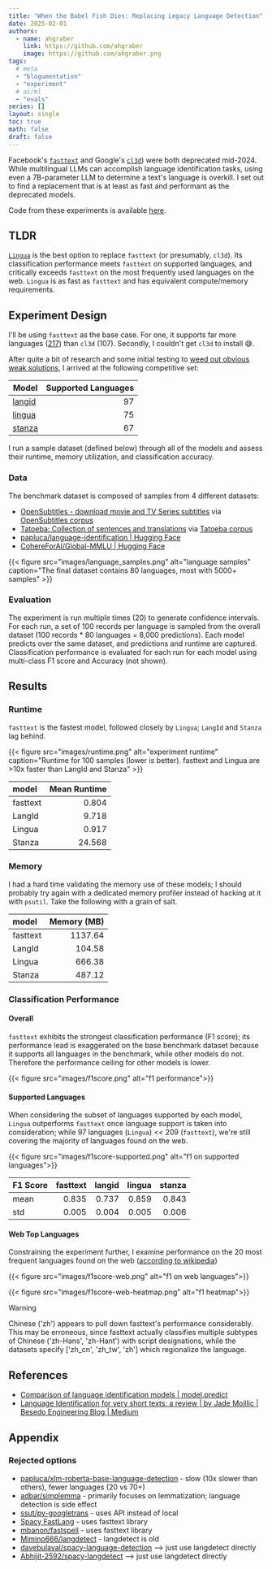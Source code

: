 ```yaml
---
title: "When the Babel Fish Dies: Replacing Legacy Language Detection"
date: 2025-02-01
authors:
  - name: ahgraber
    link: https://github.com/ahgraber
    image: https://github.com/ahgraber.png
tags:
  # meta
  - "blogumentation"
  - "experiment"
  # ai/ml
  - "evals"
series: []
layout: single
toc: true
math: false
draft: false
---
```


Facebook's [`fasttext`](https://github.com/facebookresearch/fastText) and Google's [`cl3d`](https://github.com/google/cld3)) were both deprecated mid-2024.
While multilingual LLMs can accomplish language identification tasks, using even a 7B-parameter LLM to determine a text's language is overkill. I set out to find a replacement that is at least as fast and performant as the deprecated models.

Code from these experiments is available [here](https://github.com/ahgraber/AIMLbling-about/tree/main/experiments/language-identification).

## TLDR

[`Lingua`](https://pypi.org/project/lingua-language-detector/) is the best option to replace `fasttext` (or presumably, `cl3d`).
Its classification performance meets `fasttext` on supported languages, and critically exceeds `fasttext` on the most frequently used languages on the web. `Lingua` is as fast as `fasttext` and has equivalent compute/memory requirements.

## Experiment Design

I'll be using `fasttext` as the base case. For one, it supports far more languages ([217](https://huggingface.co/facebook/fasttext-language-identification)) than `cl3d` (107).
Secondly, I couldn't get `cl3d` to install 😅.

After quite a bit of research and some initial testing to [weed out obvious weak solutions](#rejected-options), I arrived at the following competitive set:

| Model                                                        | Supported Languages |
| ------------------------------------------------------------ | ------------------: |
| [langid](https://github.com/saffsd/langid.py)                |                  97 |
| [lingua](https://pypi.org/project/lingua-language-detector/) |                  75 |
| [stanza](https://stanfordnlp.github.io/stanza/langid.html)   |                  67 |

I run a sample dataset (defined below) through all of the models and assess their runtime, memory utilization, and classification accuracy.

### Data

The benchmark dataset is composed of samples from 4 different datasets:

- [OpenSubtitles - download movie and TV Series subtitles](https://www.opensubtitles.org/en/search/subs) via [OpenSubtitles corpus](https://opus.nlpl.eu/OpenSubtitles/corpus/version/OpenSubtitles)
- [Tatoeba: Collection of sentences and translations](https://tatoeba.org/en/) via [Tatoeba corpus](https://opus.nlpl.eu/Tatoeba/corpus/version/Tatoeba)
- [papluca/language-identification | Hugging Face](https://huggingface.co/datasets/papluca/language-identification)
- [CohereForAI/Global-MMLU | Hugging Face](https://huggingface.co/datasets/CohereForAI/Global-MMLU)

{{< figure
  src="images/language_samples.png"
  alt="language samples"
  caption="The final dataset contains 80 languages, most with 5000+ samples" >}}

### Evaluation

The experiment is run multiple times (20) to generate confidence intervals.
For each run, a set of 100 records per language is sampled from the overall dataset (100 records \* 80 languages = 8,000 predictions).
Each model predicts over the same dataset, and predictions and runtime are captured.
Classification performance is evaluated for each run for each model using multi-class F1 score and Accuracy (not shown).

## Results

### Runtime

`fasttext` is the fastest model, followed closely by `Lingua`; `LangId` and `Stanza` lag behind.

{{< figure
  src="images/runtime.png"
  alt="experiment runtime"
  caption="Runtime for 100 samples (lower is better). fasttext and Lingua are >10x faster than LangId and Stanza" >}}

| model    | Mean Runtime |
| :------- | -----------: |
| fasttext |        0.804 |
| LangId   |        9.718 |
| Lingua   |        0.917 |
| Stanza   |       24.568 |

### Memory

I had a hard time validating the memory use of these models; I should probably try again with a dedicated memory profiler
instead of hacking at it with `psutil`.
Take the following with a grain of salt.

| model    | Memory (MB) |
| :------- | ----------: |
| fasttext |     1137.64 |
| LangId   |      104.58 |
| Lingua   |      666.38 |
| Stanza   |      487.12 |

### Classification Performance

#### Overall

`fasttext` exhibits the strongest classification performance (F1 score); its performance lead is exaggerated on the base benchmark dataset because it supports all languages in the benchmark, while other models do not.
Therefore the performance ceiling for other models is lower.

{{< figure
  src="images/f1score.png"
  alt="f1 performance">}}

#### Supported Languages

When considering the subset of languages supported by each model, `Lingua` outperforms `fasttext` once language support is taken into consideration; while 97 languages (`Lingua`) << 209 (`fasttext`),
we're still covering the majority of languages found on the web.

{{< figure
  src="images/f1score-supported.png"
  alt="f1 on supported languages">}}

| F1 Score | fasttext | langid | lingua | stanza |
| :------- | -------: | -----: | -----: | -----: |
| mean     |    0.835 |  0.737 |  0.859 |  0.843 |
| std      |    0.005 |  0.004 |  0.005 |  0.006 |

#### Web Top Languages

Constraining the experiment further, I examine performance on the 20 most frequent languages found on the web ([according to wikipedia](https://en.wikipedia.org/wiki/Languages_used_on_the_Internet))

{{< figure
  src="images/f1score-web.png"
  alt="f1 on web languages">}}

{{< figure
  src="images/f1score-web-heatmap.png"
  alt="f1 heatmap">}}

> [!WARNING]
> Chinese ('zh') appears to pull down fasttext's performance considerably.
> This may be erroneous, since fasttext actually classifies multiple subtypes of Chinese ('zh-Hans', 'zh-Hant') with script designations, while the datasets specify ['zh_cn', 'zh_tw', 'zh'] which regionalize the language.

## References

- [Comparison of language identification models | model.predict](https://modelpredict.com/language-identification-survey)
- [Language Identification for very short texts: a review | by Jade Moillic | Besedo Engineering Blog | Medium](https://medium.com/besedo-engineering/language-identification-for-very-short-texts-a-review-c9f2756773ad)

## Appendix

### Rejected options

- [papluca/xlm-roberta-base-language-detection](https://huggingface.co/papluca/xlm-roberta-base-language-detection) - slow (10x slower than others), fewer languages (20 vs 70+)
- [adbar/simplemma](https://github.com/adbar/simplemma) - primarily focuses on lemmatization; language detection is side effect
- [ssut/py-googletrans](https://github.com/ssut/py-googletrans) - uses API instead of local
- [Spacy FastLang](https://spacy.io/universe/project/spacy_fastlang) - uses fasttext library
- [mbanon/fastspell](https://github.com/mbanon/fastspell) - uses fasttext library
- [Mimino666/langdetect](https://github.com/Mimino666/langdetect) - langdetect is old
- [davebulaval/spacy-language-detection](https://github.com/davebulaval/spacy-language-detection) --> just use langdetect directly
- [Abhijit-2592/spacy-langdetect](https://github.com/Abhijit-2592/spacy-langdetect) --> just use langdetect directly
